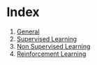 # Index

1. [General](general.md)
1. [Supervised Learning](supervised-learning.md)
1. [Non Supervised Learning](non-supervised-learning.md)
1. [Reinforcement Learning](reinforcement-training.md)